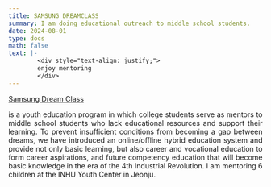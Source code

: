 ```yaml
---
title: SAMSUNG DREAMCLASS
summary: I am doing educational outreach to middle school students.
date: 2024-08-01 
type: docs
math: false
text: |-
        <div style="text-align: justify;">
        enjoy mentoring
        </div>
--- 
```


[Samsung Dream Class](https://www.dreamclass.org/index.do) 
<div style="text-align: justify;">
is a youth education program in which college students serve as mentors to middle school students who lack educational resources and support their learning. To prevent insufficient conditions from becoming a gap between dreams, we have introduced an online/offline hybrid education system and provide not only basic learning, but also career and vocational education to form career aspirations, and future competency education that will become basic knowledge in the era of the 4th Industrial Revolution. I am mentoring 6 children at the INHU Youth Center in Jeonju.
</div> 